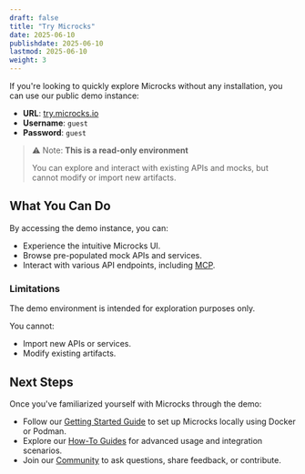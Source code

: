 ```yaml
---
draft: false
title: "Try Microcks"
date: 2025-06-10
publishdate: 2025-06-10
lastmod: 2025-06-10
weight: 3
---
```


If you're looking to quickly explore Microcks without any installation, you can use our public demo instance:

* **URL**: [try.microcks.io](https://try.microcks.io)
* **Username**: `guest`
* **Password**: `guest`

> ⚠️ Note: **This is a read-only environment**
>
> You can explore and interact with existing APIs and mocks, but cannot modify or import new artifacts.

## What You Can Do

By accessing the demo instance, you can:

* Experience the intuitive Microcks UI.
* Browse pre-populated mock APIs and services.
* Interact with various API endpoints, including [MCP](/documentation/explanations/mcp-endpoints/).

### Limitations

The demo environment is intended for exploration purposes only.

You cannot:

* Import new APIs or services.
* Modify existing artifacts.

## Next Steps

Once you've familiarized yourself with Microcks through the demo:

* Follow our [Getting Started Guide](/documentation/tutorials/getting-started/) to set up Microcks locally using Docker or Podman.
* Explore our [How-To Guides](/documentation/guides/) for advanced usage and integration scenarios.
* Join our [Community](/community/) to ask questions, share feedback, or contribute.
